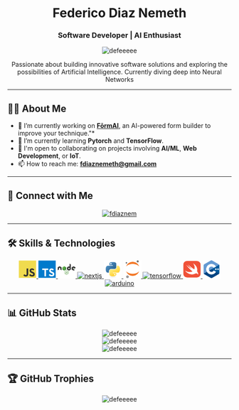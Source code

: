 <h1 align="center">Federico Diaz Nemeth</h1>
<h3 align="center">Software Developer | AI Enthusiast</h3>

<p align="center">
  <img src="https://komarev.com/ghpvc/?username=defeeeee&label=Profile%20Views&color=0e75b6&style=flat" alt="defeeeee" />
</p>

<p align="center">
  Passionate about building innovative software solutions and exploring the possibilities of Artificial Intelligence. Currently diving deep into Neural Networks
</p>

---

## 👨‍💻 About Me

- 🔭 I’m currently working on **[FōrmAI](https://github.com/Defeeeee/FormAI)**, an AI-powered form builder to improve your technique."*
- 🌱 I’m currently learning **Pytorch** and **TensorFlow**.
- 🤝 I'm open to collaborating on projects involving **AI/ML**, **Web Development**, or **IoT**.
- 📫 How to reach me: **fdiaznemeth@gmail.com**

---

## 🔗 Connect with Me

<p align="center">
  <a href="https://linkedin.com/in/fdiaznem" target="_blank">
    <img align="center" src="https://raw.githubusercontent.com/rahuldkjain/github-profile-readme-generator/master/src/images/icons/Social/linked-in-alt.svg" alt="fdiaznem" height="30" width="40" />
  </a>
  </p>

---

## 🛠️ Skills & Technologies

<p align="center">
  <a href="https://developer.mozilla.org/en-US/docs/Web/JavaScript" target="_blank" rel="noreferrer">
    <img src="https://raw.githubusercontent.com/devicons/devicon/master/icons/javascript/javascript-original.svg" alt="javascript" width="40" height="40"/>
  </a>
  <a href="https://www.typescriptlang.org/" target="_blank" rel="noreferrer">
    <img src="https://raw.githubusercontent.com/devicons/devicon/master/icons/typescript/typescript-original.svg" alt="typescript" width="40" height="40"/>
  </a>
  <a href="https://nodejs.org" target="_blank" rel="noreferrer">
    <img src="https://raw.githubusercontent.com/devicons/devicon/master/icons/nodejs/nodejs-original-wordmark.svg" alt="nodejs" width="40" height="40"/>
  </a>
  <a href="https://nextjs.org/" target="_blank" rel="noreferrer">
    <img src="https://cdn.worldvectorlogo.com/logos/nextjs-2.svg" alt="nextjs" width="40" height="40"/>
  </a>
  <a href="https://www.python.org" target="_blank" rel="noreferrer">
    <img src="https://raw.githubusercontent.com/devicons/devicon/master/icons/python/python-original.svg" alt="python" width="40" height="40"/>
  </a>
  <a href="https://jupyter.org/" target="_blank" rel="noreferrer">
    <img src="https://raw.githubusercontent.com/devicons/devicon/master/icons/jupyter/jupyter-original.svg" alt="jupyter" width="40" height="40"/>
  </a>
  <a href="https://www.tensorflow.org" target="_blank" rel="noreferrer">
    <img src="https://www.vectorlogo.zone/logos/tensorflow/tensorflow-icon.svg" alt="tensorflow" width="40" height="40"/>
  </a>
  <a href="https://developer.apple.com/swift/" target="_blank" rel="noreferrer">
    <img src="https://raw.githubusercontent.com/devicons/devicon/master/icons/swift/swift-original.svg" alt="swift" width="40" height="40"/>
  </a>
  <a href="https://www.w3schools.com/cpp/" target="_blank" rel="noreferrer">
    <img src="https://raw.githubusercontent.com/devicons/devicon/master/icons/cplusplus/cplusplus-original.svg" alt="cplusplus" width="40" height="40"/>
  </a>
  <a href="https://www.arduino.cc/" target="_blank" rel="noreferrer">
    <img src="https://cdn.worldvectorlogo.com/logos/arduino-1.svg" alt="arduino" width="40" height="40"/>
  </a>
</p>

---

## 📊 GitHub Stats

<p align="center">
  <img src="https://github-readme-stats.vercel.app/api?username=defeeeee&show_icons=true&locale=en&theme=tokyonight" alt="defeeeee" />
  <br/>
  <img src="https://github-readme-stats.vercel.app/api/top-langs?username=defeeeee&layout=compact&show_icons=true&locale=en&theme=tokyonight" alt="defeeeee" />
  <br/>
  <img src="https://github-readme-streak-stats.herokuapp.com/?user=defeeeee&theme=tokyonight" alt="defeeeee" />
</p>

---

## 🏆 GitHub Trophies
<p align="center">
  <img src="https://github-profile-trophy.vercel.app/?username=defeeeee&theme=dracula&row=2&column=3" alt="defeeeee" /> 
</p>
